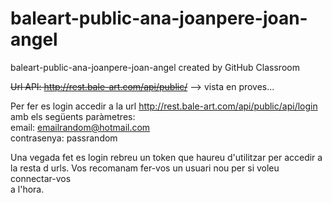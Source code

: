 # baleart-public-ana-joanpere-joan-angel
baleart-public-ana-joanpere-joan-angel created by GitHub Classroom

 ~~Url API: http://rest.bale-art.com/api/public/~~ --> vista en proves...
 
 Per fer es login accedir a la url http://rest.bale-art.com/api/public/api/login  
 amb els següents paràmetres:  
 email: emailrandom@hotmail.com  
 contrasenya: passrandom  
   
   Una vegada fet es login rebreu un token que haureu d'utilitzar per accedir a  
   la resta d urls. Vos recomanam fer-vos un usuari nou per si voleu connectar-vos  
   a l'hora.
